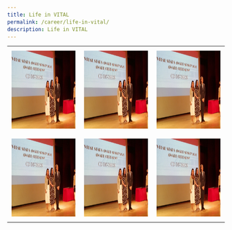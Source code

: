 ```yaml
---
title: Life in VITAL
permalink: /career/life-in-vital/
description: Life in VITAL
---
```

<html>
    <head>
			<title>Life in VITAL</title>
			<style>
				img
				{
				width: 300px;
				height: 180px;
				}
			</style>
    </head>
    <body> 
    	<table style="border: 0px;padding:0px;" width="100%" height="100%">
				<tr style="border: 0px;padding:0px;">					
					<td style="border: 0px;padding:10px;vertical-align: middle;text-align: center;">
						<a href="/images/Media/InPersonTownhall2022_Image3.jpg" target="_blank">
							<img src="/images/Media/InPersonTownhall2022_Image3.jpg">
						</a>
					</td>					
					<td style="border: 0px;padding:10px;vertical-align: middle;text-align: center;">
						<a href="/images/Media/InPersonTownhall2022_Image3.jpg" target="_blank">
							<img src="/images/Media/InPersonTownhall2022_Image3.jpg">
						</a>    
					</td>
					<td style="border: 0px;padding:10px;vertical-align: middle;text-align: center;">
						<a href="/images/Media/InPersonTownhall2022_Image3.jpg" target="_blank">
							<img src="/images/Media/InPersonTownhall2022_Image3.jpg">
						</a>    
					</td>
				</tr>
				<tr style="border: 0px;padding:0px;">					
					<td style="border: 0px;padding:10px;vertical-align: middle;text-align: center;">
						<a href="/images/Media/InPersonTownhall2022_Image3.jpg" target="_blank">
							<img src="/images/Media/InPersonTownhall2022_Image3.jpg">
						</a>
					</td>
					<td style="border: 0px;padding:10px;vertical-align: middle;text-align: center;">
						<a href="/images/Media/InPersonTownhall2022_Image3.jpg" target="_blank">
							<img src="/images/Media/InPersonTownhall2022_Image3.jpg">
						</a>    
					</td>
					<td style="border: 0px;padding:10px;vertical-align: middle;text-align: center;">
						<a href="/images/Media/InPersonTownhall2022_Image3.jpg" target="_blank">
							<img src="/images/Media/InPersonTownhall2022_Image3.jpg">
						</a>    
					</td>
				</tr>
			</table>
    </body>
    </html>